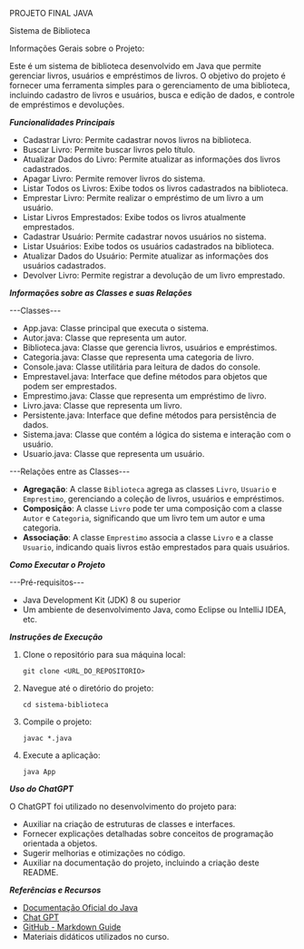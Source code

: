 PROJETO FINAL JAVA

Sistema de Biblioteca

Informações Gerais sobre o Projeto:

Este é um sistema de biblioteca desenvolvido em Java que permite gerenciar livros, usuários e empréstimos de livros. O objetivo do projeto é fornecer uma ferramenta simples para o gerenciamento de uma biblioteca, incluindo cadastro de livros e usuários, busca e edição de dados, e controle de empréstimos e devoluções.

___Funcionalidades Principais___

- Cadastrar Livro: Permite cadastrar novos livros na biblioteca.
- Buscar Livro: Permite buscar livros pelo título.
- Atualizar Dados do Livro: Permite atualizar as informações dos livros cadastrados.
- Apagar Livro: Permite remover livros do sistema.
- Listar Todos os Livros: Exibe todos os livros cadastrados na biblioteca.
- Emprestar Livro: Permite realizar o empréstimo de um livro a um usuário.
- Listar Livros Emprestados: Exibe todos os livros atualmente emprestados.
- Cadastrar Usuário: Permite cadastrar novos usuários no sistema.
- Listar Usuários: Exibe todos os usuários cadastrados na biblioteca.
- Atualizar Dados do Usuário: Permite atualizar as informações dos usuários cadastrados.
- Devolver Livro: Permite registrar a devolução de um livro emprestado.


___Informações sobre as Classes e suas Relações___

---Classes---
- App.java: Classe principal que executa o sistema.
- Autor.java: Classe que representa um autor.
- Biblioteca.java: Classe que gerencia livros, usuários e empréstimos.
- Categoria.java: Classe que representa uma categoria de livro.
- Console.java: Classe utilitária para leitura de dados do console.
- Emprestavel.java: Interface que define métodos para objetos que podem ser emprestados.
- Emprestimo.java: Classe que representa um empréstimo de livro.
- Livro.java: Classe que representa um livro.
- Persistente.java: Interface que define métodos para persistência de dados.
- Sistema.java: Classe que contém a lógica do sistema e interação com o usuário.
- Usuario.java: Classe que representa um usuário.

---Relações entre as Classes---
- **Agregação**: A classe `Biblioteca` agrega as classes `Livro`, `Usuario` e `Emprestimo`, gerenciando a coleção de livros, usuários e empréstimos.
- **Composição**: A classe `Livro` pode ter uma composição com a classe `Autor` e `Categoria`, significando que um livro tem um autor e uma categoria.
- **Associação**: A classe `Emprestimo` associa a classe `Livro` e a classe `Usuario`, indicando quais livros estão emprestados para quais usuários.


___Como Executar o Projeto___

---Pré-requisitos---
- Java Development Kit (JDK) 8 ou superior
- Um ambiente de desenvolvimento Java, como Eclipse ou IntelliJ IDEA, etc.


___Instruções de Execução___

1. Clone o repositório para sua máquina local:
    ```
    git clone <URL_DO_REPOSITORIO>
    
    ```

2. Navegue até o diretório do projeto:
    ```
    cd sistema-biblioteca
    
    ```

3. Compile o projeto:
    ```
    javac *.java
    
    ```

4. Execute a aplicação:
    ```
    java App
    
    ```


___Uso do ChatGPT___

O ChatGPT foi utilizado no desenvolvimento do projeto para:
- Auxiliar na criação de estruturas de classes e interfaces.
- Fornecer explicações detalhadas sobre conceitos de programação orientada a objetos.
- Sugerir melhorias e otimizações no código.
- Auxiliar na documentação do projeto, incluindo a criação deste README.


___Referências e Recursos___

- [Documentação Oficial do Java](https://docs.oracle.com/javase/8/docs/)
- [Chat GPT](https://chatgpt.com/)
- [GitHub - Markdown Guide](https://guides.github.com/features/mastering-markdown/)
- Materiais didáticos utilizados no curso.
